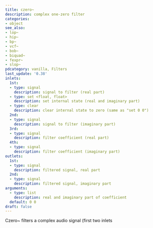 ```yaml
---
title: czero~
description: complex one-zero filter
categories:
- object
see_also:
- lop~
- hip~
- bp~
- vcf~
- bob~
- biquad~
- fexpr~
- slop~
pdcategory: vanilla, Filters
last_update: '0.38'
inlets:
  1st:
  - type: signal
    description: signal to filter (real part)
  - type: set <float, float>
    description: set internal state (real and imaginary part)
  - type: clear
    description: clear internal state to zero (same as "set 0 0")
  2nd:
  - type: signal
    description: signal to filter (imaginary part)
  3rd:
  - type: signal
    description: filter coefficient (real part)
  4th:
  - type: signal
    description: filter coefficient (imaginary part)
outlets:
  1st:
  - type: signal
    description: filtered signal, real part
  2nd:
  - type: signal
    description: filtered signal, imaginary part
arguments:
  - type: list
    description: real and imaginary part of coefficient 
  default: 0 0
draft: false
---
```

Czero~ filters a complex audio signal (first two inlets
